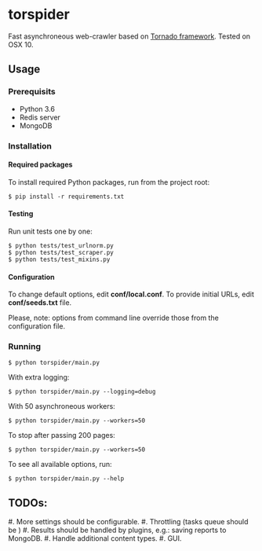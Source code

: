 # torspider

Fast asynchroneous web-crawler based on [Tornado framework](http://tornadoweb.org).
Tested on OSX 10.

## Usage

### Prerequisits

* Python 3.6
* Redis server
* MongoDB

### Installation

#### Required packages

To install required Python packages, run from the project root:

```
$ pip install -r requirements.txt
```

#### Testing

Run unit tests one by one:

```
$ python tests/test_urlnorm.py
$ python tests/test_scraper.py
$ python tests/test_mixins.py
```

#### Configuration

To change default options, edit **conf/local.conf**. To provide initial URLs,
edit **conf/seeds.txt** file.

Please, note: options from command line override those from the configuration file.


### Running

```
$ python torspider/main.py
```

With extra logging:

```
$ python torspider/main.py --logging=debug
```

With 50 asynchroneous workers:

```
$ python torspider/main.py --workers=50
```

To stop after passing 200 pages:

```
$ python torspider/main.py --workers=50
```

To see all available options, run:

```
$ python torspider/main.py --help
```


## TODOs:

#. More settings should be configurable.
#. Throttling (tasks queue should be )
#. Results should be handled by plugins, e.g.: saving reports to MongoDB.
#. Handle additional content types.
#. GUI.

